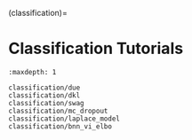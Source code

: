(classification)=

# Classification Tutorials

```{toctree}
:maxdepth: 1

classification/due
classification/dkl
classification/swag
classification/mc_dropout
classification/laplace_model
classification/bnn_vi_elbo
```